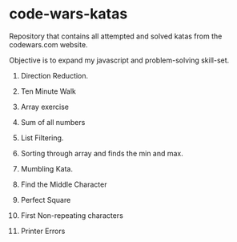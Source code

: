 # code-wars-katas

Repository that contains all attempted and solved katas from the codewars.com website.

Objective is to expand my javascript and problem-solving skill-set.

1. Direction Reduction.

2. Ten Minute Walk

3. Array exercise

4. Sum of all numbers

5. List Filtering.

6. Sorting through array and finds the min and max.

7. Mumbling Kata.

8. Find the Middle Character

9. Perfect Square

10. First Non-repeating characters

11. Printer Errors
